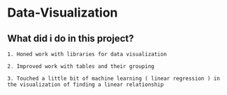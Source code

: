 # Data-Visualization

## What did i do in this project? 

    1. Honed work with libraries for data visualization 
    
    2. Improved work with tables and their grouping
    
    3. Touched a little bit of machine learning ( linear regression ) in the visualization of finding a linear relationship
    
    
    
